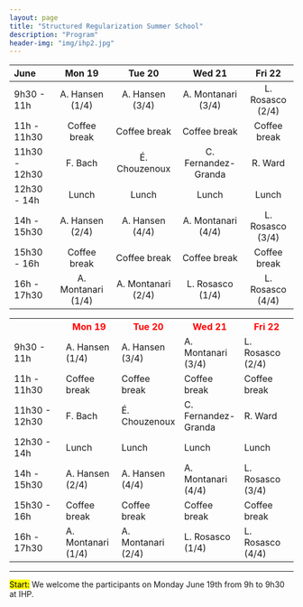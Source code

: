```yaml
---
layout: page
title: "Structured Regularization Summer School"
description: "Program"
header-img: "img/ihp2.jpg"
---
```


June  | Mon 19 | Tue 20 	| Wed 21 |  Fri 22 |
:--------------------------   |   :------------:   |   :------------:   |   :------------:   |  :------------:   |
9h30 - 11h 	| A. Hansen (1/4) | A. Hansen (3/4) | A. Montanari (3/4) | L. Rosasco (2/4) |
11h - 11h30 	| Coffee break 	| Coffee break | Coffee break | Coffee break |
11h30 - 12h30 | F. Bach 	| É. Chouzenoux | C. Fernandez-Granda | R. Ward |
12h30 - 14h | Lunch | Lunch 	| Lunch | Lunch |
14h - 15h30 	| A. Hansen (2/4) | A. Hansen (4/4) | A. Montanari (4/4) | L. Rosasco (3/4) |
15h30 - 16h | Coffee break 	| Coffee break | Coffee break | Coffee break |
16h - 17h30 | A. Montanari (1/4) 	| A. Montanari (2/4) | L. Rosasco (1/4) | L. Rosasco (4/4) |


<table style="width:100%">
  <tr style="color:red">
    <th style="width:20%"></th>
    <th style="width:20%">Mon 19</th> 
    <th style="width:20%">Tue 20</th>
    <th style="width:20%">Wed 21</th>
    <th style="width:20%">Fri 22</th>
  </tr>
  <tr color="black">
    <td>9h30 - 11h</td>
    <td>A. Hansen (1/4)</td>
    <td>A. Hansen (3/4)</td>
    <td>A. Montanari (3/4)</td>
    <td>L. Rosasco (2/4)</td>
  </tr>
  <tr color="black">
    <td>11h - 11h30 </td>
    <td>Coffee break</td>
    <td>Coffee break</td>
    <td>Coffee break</td>
    <td>Coffee break</td>
  </tr>
    <tr color="black">
    <td>11h30 - 12h30</td>
    <td>F. Bach</td>
    <td>É. Chouzenoux</td>
    <td>C. Fernandez-Granda</td>
    <td>R. Ward</td>
  </tr>
    <tr color="black">
    <td>12h30 - 14h</td>
    <td>Lunch</td>
    <td>Lunch</td>
    <td>Lunch</td>
    <td>Lunch</td>
  </tr>
    <tr color="black">
    <td>14h - 15h30</td>
    <td>A. Hansen (2/4)</td>
    <td>A. Hansen (4/4)</td>
    <td>A. Montanari (4/4)</td>
    <td>L. Rosasco (3/4)</td>
  </tr>
    <tr color="black">
    <td>15h30 - 16h</td>
    <td>Coffee break</td>
    <td>Coffee break</td>
    <td>Coffee break</td>
    <td>Coffee break</td>
  </tr>
    <tr color="black">
    <td>16h - 17h30</td>
    <td>A. Montanari (1/4)</td>
    <td>A. Montanari (2/4)</td>
    <td>L. Rosasco (1/4)</td>
    <td>L. Rosasco (4/4)</td>
  </tr>
  </table>


___
<mark>Start:</mark> We welcome the participants on Monday June 19th from 9h to 9h30 at IHP. 

